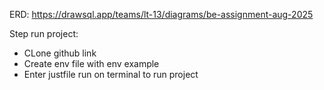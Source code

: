 ERD: https://drawsql.app/teams/lt-13/diagrams/be-assignment-aug-2025

Step run project:
 - CLone github link
 - Create env file with env example
 - Enter justfile run on terminal to run project
